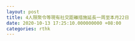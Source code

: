 ```yaml
---
layout: post
title: 4人限聚令等現有社交距離措施延長一周至本月22日
date: 2020-10-13 17:25:10.000000000 +08:00
categories: rthk
---
```



